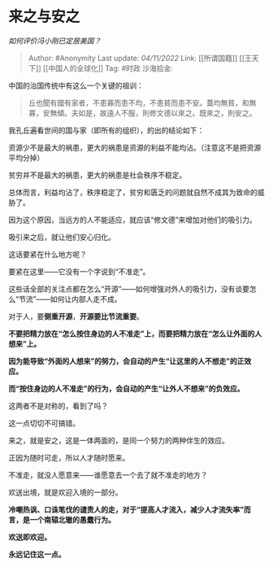 # 来之与安之
*如何评价冯小刚已定居美国？*

> Author: #Anonymity
> Last update: *04/11/2022*
> Link: [[所谓国籍]] [[王天下]] [[中国人的全球化]]
> Tag: #时政
> 沙海拾金:

中国的治国传统中有这么一个关键的祖训：

> 丘也聞有國有家者，不患寡而患不均，不患貧而患不安。蓋均無貧，和無寡，安無傾。夫如是，故遠人不服，則修文德以來之。既來之，則安之。

我孔丘遍看世间的国与家（即所有的组织），的出的结论如下：

资源少不是最大的祸患，更大的祸患是资源的利益不能均沾。（注意这不是把资源平均分掉）

贫穷并不是最大的祸患，更大的祸患是社会秩序不稳定。

总体而言，利益均沾了，秩序稳定了，贫穷和匮乏的问题就自然不成其为致命的威胁了。

因为这个原因，当远方的人不能适应，就应该“修文德”来增加对他们的吸引力。

吸引来之后，就让他们安心归化。

这话要紧在什么地方呢？

要紧在这里——它没有一个字说到“不准走”。

这些话全部的关注点都在怎么“开源”——如何增强对外人的吸引力，没有谈要怎么“节流”——如何让内部人走不成。

对于人，要**侧重开源**，**开源要比节流重要**。

**不要把精力放在“怎么按住身边的人不准走”上，而要把精力放在“怎么让外面的人想来”上。**

**因为能导致“外面的人想来”的努力，会自动的产生“让这里的人不想走”的正效应。**

**而“按住身边的人不准走”的行为，会自动的产生“让外人不想来”的负效应。**

这两者不是对称的，看到了吗？

这一点切切不可搞错。

来之，就是安之，这是一体两面的，是同一个努力的两种伴生的效应。

正因为随时可走，所以人才随时愿来。

不准走，就没人愿意来——谁愿意去一个去了就不准走的地方？

欢送出境，就是欢迎入境的一部分。

**冷嘲热讽、口诛笔伐的谴责人的走，对于“提高人才流入，减少人才流失率”而言，是一个南辕北辙的愚蠢行为。**

**欢送即欢迎。**

**永远记住这一点。**